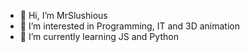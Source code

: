 - 👋 Hi, I’m MrSlushious
- 👀 I’m interested in Programming, IT and 3D animation
- 🌱 I’m currently learning JS and Python

<!---
MrSlushious/MrSlushious is a ✨ special ✨ repository because its `README.md` (this file) appears on your GitHub profile.
You can click the Preview link to take a look at your changes.
--->
